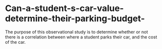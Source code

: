 # Can-a-student-s-car-value-determine-their-parking-budget-
The purpose of this observational study is to determine whether or not there is a correlation between where a student parks their car, and the cost of the car. 

